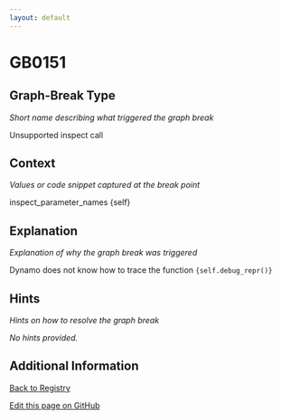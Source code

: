 ```yaml
---
layout: default
---
```

# GB0151

## Graph-Break Type
*Short name describing what triggered the graph break*

Unsupported inspect call

## Context
*Values or code snippet captured at the break point*

inspect_parameter_names {self}

## Explanation
*Explanation of why the graph break was triggered*

Dynamo does not know how to trace the function `{self.debug_repr()}`

## Hints
*Hints on how to resolve the graph break*

*No hints provided.*


## Additional Information

<!-- ADDITIONAL INFORMATION START - Add custom information below this line -->

<!-- ADDITIONAL INFORMATION END -->

[Back to Registry](../index.html)

[Edit this page on GitHub](https://github.com/pytorch-labs/compile-graph-break-site/edit/main/docs/gb/gb0151.md)
